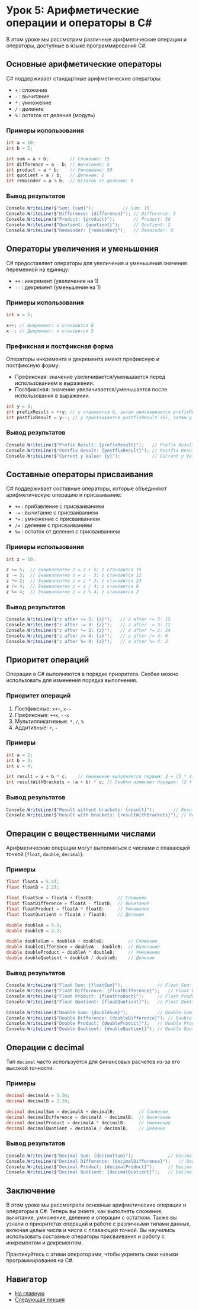 # Урок 5: Арифметические операции и операторы в C#

В этом уроке мы рассмотрим различные арифметические операции и операторы, доступные в языке программирования C#.

## Основные арифметические операторы

C# поддерживает стандартные арифметические операторы:

- `+` : сложение
- `-` : вычитание
- `*` : умножение
- `/` : деление
- `%` : остаток от деления (модуль)

### Примеры использования

```csharp
int a = 10;
int b = 5;

int sum = a + b;        // Сложение: 15
int difference = a - b; // Вычитание: 5
int product = a * b;    // Умножение: 50
int quotient = a / b;   // Деление: 2
int remainder = a % b;  // Остаток от деления: 0
```

### Вывод результатов

```csharp
Console.WriteLine($"Sum: {sum}");           // Sum: 15
Console.WriteLine($"Difference: {difference}"); // Difference: 5
Console.WriteLine($"Product: {product}");       // Product: 50
Console.WriteLine($"Quotient: {quotient}");     // Quotient: 2
Console.WriteLine($"Remainder: {remainder}");   // Remainder: 0
```

## Операторы увеличения и уменьшения

C# предоставляет операторы для увеличения и уменьшения значения переменной на единицу:

- `++` : инкремент (увеличение на 1)
- `--` : декремент (уменьшение на 1)

### Примеры использования

```csharp
int x = 5;

x++; // Инкремент: x становится 6
x--; // Декремент: x становится 5
```

### Префиксная и постфиксная форма

Операторы инкремента и декремента имеют префиксную и постфиксную форму:

- Префиксная: значение увеличивается/уменьшается перед использованием в выражении.
- Постфиксная: значение увеличивается/уменьшается после использования в выражении.

```csharp
int y = 5;
int prefixResult = ++y; // y становится 6, затем присваивается prefixResult (6)
int postfixResult = y--; // y присваивается postfixResult (6), затем y уменьшается (5)
```

### Вывод результатов

```csharp
Console.WriteLine($"Prefix Result: {prefixResult}");   // Prefix Result: 6
Console.WriteLine($"Postfix Result: {postfixResult}"); // Postfix Result: 6
Console.WriteLine($"Current y Value: {y}");            // Current y Value: 5
```

## Составные операторы присваивания

C# поддерживает составные операторы, которые объединяют арифметическую операцию и присваивание:

- `+=` : прибавление с присваиванием
- `-=` : вычитание с присваиванием
- `*=` : умножение с присваиванием
- `/=` : деление с присваиванием
- `%=` : остаток от деления с присваиванием

### Примеры использования

```csharp
int z = 10;

z += 5;  // Эквивалентно z = z + 5; z становится 15
z -= 3;  // Эквивалентно z = z - 3; z становится 12
z *= 2;  // Эквивалентно z = z * 2; z становится 24
z /= 4;  // Эквивалентно z = z / 4; z становится 6
z %= 4;  // Эквивалентно z = z % 4; z становится 2
```

### Вывод результатов

```csharp
Console.WriteLine($"z after += 5: {z}");   // z after += 5: 15
Console.WriteLine($"z after -= 3: {z}");   // z after -= 3: 12
Console.WriteLine($"z after *= 2: {z}");   // z after *= 2: 24
Console.WriteLine($"z after /= 4: {z}");   // z after /= 4: 6
Console.WriteLine($"z after %= 4: {z}");   // z after %= 4: 2
```

## Приоритет операций

Операции в C# выполняются в порядке приоритета. Скобки можно использовать для изменения порядка выполнения.

### Приоритет операций

1. Постфиксные: `x++`, `x--`
2. Префиксные: `++x`, `--x`
3. Мультипликативные: `*`, `/`, `%`
4. Аддитивные: `+`, `-`

### Примеры

```csharp
int a = 2;
int b = 3;
int c = 4;

int result = a + b * c;    // Умножение выполняется первым: 2 + (3 * 4) = 2 + 12 = 14
int resultWithBrackets = (a + b) * c; // Скобки изменяют порядок: (2 + 3) * 4 = 5 * 4 = 20
```

### Вывод результатов

```csharp
Console.WriteLine($"Result without brackets: {result}");       // Result without brackets: 14
Console.WriteLine($"Result with brackets: {resultWithBrackets}"); // Result with brackets: 20
```

## Операции с вещественными числами

Арифметические операции могут выполняться с числами с плавающей точкой (`float`, `double`, `decimal`).

### Примеры

```csharp
float floatA = 5.5f;
float floatB = 2.2f;

float floatSum = floatA + floatB;         // Сложение
float floatDifference = floatA - floatB;  // Вычитание
float floatProduct = floatA * floatB;     // Умножение
float floatQuotient = floatA / floatB;    // Деление

double doubleA = 5.5;
double doubleB = 2.2;

double doubleSum = doubleA + doubleB;         // Сложение
double doubleDifference = doubleA - doubleB;  // Вычитание
double doubleProduct = doubleA * doubleB;     // Умножение
double doubleQuotient = doubleA / doubleB;    // Деление
```

### Вывод результатов

```csharp
Console.WriteLine($"Float Sum: {floatSum}");             // Float Sum: 7.7
Console.WriteLine($"Float Difference: {floatDifference}");   // Float Difference: 3.3
Console.WriteLine($"Float Product: {floatProduct}");     // Float Product: 12.1
Console.WriteLine($"Float Quotient: {floatQuotient}");   // Float Quotient: 2.5

Console.WriteLine($"Double Sum: {doubleSum}");           // Double Sum: 7.7
Console.WriteLine($"Double Difference: {doubleDifference}"); // Double Difference: 3.3
Console.WriteLine($"Double Product: {doubleProduct}");   // Double Product: 12.1
Console.WriteLine($"Double Quotient: {doubleQuotient}"); // Double Quotient: 2.5
```

## Операции с decimal

Тип `decimal` часто используется для финансовых расчетов из-за его высокой точности.

### Примеры

```csharp
decimal decimalA = 5.5m;
decimal decimalB = 2.2m;

decimal decimalSum = decimalA + decimalB;         // Сложение
decimal decimalDifference = decimalA - decimalB;  // Вычитание
decimal decimalProduct = decimalA * decimalB;     // Умножение
decimal decimalQuotient = decimalA / decimalB;    // Деление
```

### Вывод результатов

```csharp
Console.WriteLine($"Decimal Sum: {decimalSum}");             // Decimal Sum: 7.7
Console.WriteLine($"Decimal Difference: {decimalDifference}");   // Decimal Difference: 3.3
Console.WriteLine($"Decimal Product: {decimalProduct}");     // Decimal Product: 12.1
Console.WriteLine($"Decimal Quotient: {decimalQuotient}");   // Decimal Quotient: 2.5
```

## Заключение

В этом уроке мы рассмотрели основные арифметические операции и операторы в C#. Теперь вы знаете, как выполнять сложение, вычитание, умножение, деление и операции с остатком. Также вы узнали о приоритетах операций и работе с различными типами данных, включая целые числа и числа с плавающей точкой. Вы научились использовать составные операторы присваивания и работу с инкрементом и декрементом. 

Практикуйтесь с этими операторами, чтобы укрепить свои навыки программирования на C#.


## Навигатор

- [На главную](../index.md)
- [Следующая  лекция](../B02_L04_Logic/README.md)